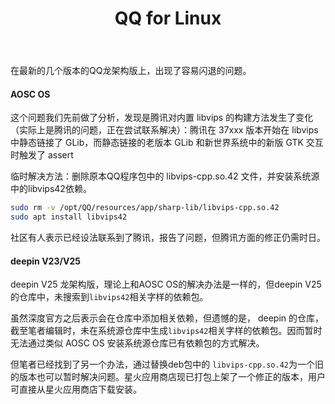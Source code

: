 ﻿---
id: 1410
title: "QQ for Linux"
weight: 1410
version: "3.2.18-37475"
updateTime: "2025-07-28T08:27:01"
debName: "https://dldir1v6.qq.com/qqfile/qq/QQNT/Linux/QQ_3.2.18_250724_loongarch64_01.deb"
debSize: "136.1 MB"
command: "/opt/QQ/qq"
compatibility: 2
---

在最新的几个版本的QQ龙架构版上，出现了容易闪退的问题。

#### AOSC OS

这个问题我们先前做了分析，发现是腾讯对内置 libvips 的构建方法发生了变化（实际上是腾讯的问题，正在尝试联系解决）：腾讯在 37xxx 版本开始在 libvips 中静态链接了 GLib，而静态链接的老版本 GLib 和新世界系统中的新版 GTK 交互时触发了 assert

临时解决方法：删除原本QQ程序包中的 libvips-cpp.so.42 文件，并安装系统源中的libvips42依赖。

```bash
sudo rm -v /opt/QQ/resources/app/sharp-lib/libvips-cpp.so.42
sudo apt install libvips42
```

社区有人表示已经设法联系到了腾讯，报告了问题，但腾讯方面的修正仍需时日。

#### deepin V23/V25

deepin V25 龙架构版，理论上和AOSC OS的解决办法是一样的，但deepin V25的仓库中，未搜索到`libvips42`相关字样的依赖包。

虽然深度官方之后表示会在仓库中添加相关依赖，但遗憾的是， deepin 的仓库，截至笔者编辑时，未在系统源仓库中生成`libvips42`相关字样的依赖包。因而暂时无法通过类似 AOSC OS 安装系统源仓库已有依赖包的方式解决。

但笔者已经找到了另一个办法，通过替换deb包中的 `libvips-cpp.so.42`为一个旧的版本也可以暂时解决问题。星火应用商店现已打包上架了一个修正的版本，用户可直接从星火应用商店下载安装。
